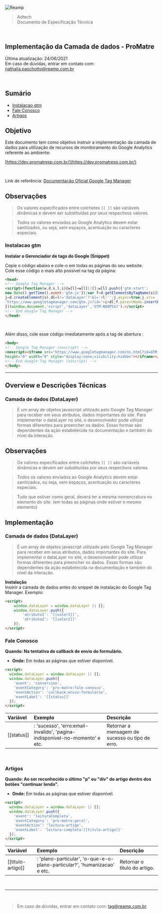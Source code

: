 ![Reamp](https://github.com/adtechReamp/client/blob/main/logo.png?raw=true)

> Adtech<br />
> Documento de Especificação Técnica

<br />

## Implementação da Camada de dados - ProMatre 
Última atualização: 24/06/2021 <br />
Em caso de dúvidas, entrar em contato com: [nathalia.paschotto@reamp.com.br](nathalia.paschotto@reamp.com.br)

<br />

## Sumário

- [Instalacao gtm ](#instalacao-gtm)
- [Fale Conosco](#fale-conosco)
- [Artigos](#artigos)



## Objetivo
Este documento tem como objetivo instruir a implementação da camada de dados para utilização de recursos de monitoramento do Google Analytics referente ao ambiente:

[https://dev.promatresp.com.br/](https://dev.promatresp.com.br/)

<br />


Link de referência: [Documentação Oficial Google Tag Manager](https://developers.google.com/tag-manager/quickstart)


## Observações
> Os valores especificados entre colchetes `[[ ]]` são variáveis dinâmicas e devem ser substituídas por seus respectivos valores.<br />

> Todos os valores enviados ao Google Analytics devem estar sanitizados, ou seja, sem espaços, acentuação ou caracteres especiais. <br />

### Instalacao gtm 
<b>Instalar o Gerenciador de tags do Google (Snippet) </b>

<p> Copie o código abaixo e cole-o em todas as páginas do seu website.<br>
Cole esse código o mais alto possível na tag <head> da página:</p>
	
```html
<head>
<!-- Google Tag Manager -->
<script>(function(w,d,s,l,i){w[l]=w[l]||[];w[l].push({'gtm.start':
new Date().getTime(),event:'gtm.js'});var f=d.getElementsByTagName(s)[0],
j=d.createElement(s),dl=l!='dataLayer'?'&l='+l:'';j.async=true;j.src=
'https://www.googletagmanager.com/gtm.js?id='+i+dl;f.parentNode.insertBefore(j,f);
})(window,document,'script','dataLayer','GTM-NQ8P54J');</script>
<!-- End Google Tag Manager -->
</head>
```
	
<br>
<p> Além disso, cole esse código imediatamente após a tag de abertura <body>: </p>

```html
<body>
<!-- Google Tag Manager (noscript) -->
<noscript><iframe src="https://www.googletagmanager.com/ns.html?id=GTM-NQ8P54J"
height="0" width="0" style="display:none;visibility:hidden"></iframe></noscript>
<!-- End Google Tag Manager (noscript) -->
</body>
```
	
---

## Overview e Descrições Técnicas

### Camada de dados (DataLayer)

> É um array de objetos javascript utilizado pelo Google Tag Manager para receber em seus atributos, dados importantes do site.
Para implementar o dataLayer no site, o desenvolvedor pode utilizar formas diferentes para preencher os dados. Essas formas são dependentes da ação estabelecida na documentação e também do nível da interação.

## Observações
> Os valores especificados entre colchetes `[[ ]]` são variáveis dinâmicas e devem ser substituídas por seus respectivos valores.<br />

> Todos os valores enviados ao Google Analytics devem estar sanitizados, ou seja, sem espaços, acentuação ou caracteres especiais. <br />

> Tudo que estiver como geral, deverá ter a mesma nomencratura no elemento do site. (em todas as páginas onde estiver o mesmo elemento)

## Implementação

### Camada de dados (DataLayer)

> É um array de objetos javascript utilizado pelo Google Tag Manager para receber em seus atributos, dados importantes do site.
Para implementar o dataLayer no site, o desenvolvedor pode utilizar formas diferentes para preencher os dados. Essas formas são dependentes da ação estabelecida na documentação e também do nível da interação.

**Instalação**<br />
Inserir a camada de dados antes do snippet de instalação do Google Tag Manager. Exemplo:


```html
<script>
	window.dataLayer = window.dataLayer || [];
	window.dataLayer.push({
		'atributo1': '[[valor1]]',
		'atributo2': '[[valor2]]'
	});
</script>
```

### Fale Conosco

**Quando:   Na tentativa de callback de envio do formulário.**<br />

- **Onde:**  Em todas as páginas que estiver disponível.
    
```html
<script>
  window.dataLayer = window.dataLayer || [];
  window.dataLayer.push({
    'event': 'conversion',
    'eventCategory': 'pro-matre:fale-conosco',
    'eventAction': 'callback:envio-formulario',
    'eventLabel': '[[status]]'
  });
</script>

```

| Variável        | Exemplo                               | Descrição                         |
| :-------------- | :------------------------------------ | :-------------------------------- |
|[[status]]| :  'sucesso', 'erro:email-invalido', 'pagina-indisponivel-no-momento' e etc.|  Retornar a mensagem de sucesso ou tipo de erro. |


<br />

### Artigos


**Quando:   Ao ser reconhecido o último "p" ou "div" do artigo dentro dos botões "continuar lendo".**<br />

- **Onde:**  Em todas as páginas que estiver disponível.
    
```html
<script>
  window.dataLayer = window.dataLayer || [];
  window.dataLayer.push({
    'event': 'leituraCompleta',
    'eventCategory': 'pro-matre:geral',
    'eventAction': 'leitura-artigo',
    'eventLabel': 'leitura-completa:[[titulo-artigo]]'
  });
</script>

```

| Variável        | Exemplo                               | Descrição                         |
| :-------------- | :------------------------------------ | :-------------------------------- |
|[[titulo-artigo]]| :  'plano-particular', 'o-que-e-o-plano-particular?', 'humanizacao' e etc.|  Retornar o titulo do artigo. |


<br />


---

<br />

> Em caso de dúvidas, entrar em contato com: [tag@reamp.com.br](tag@reamp.com.br)

<br />

<script> document.querySelector('h1').style.display = 'none' </script>

